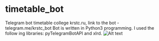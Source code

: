 # timetable_bot
Telegram bot timetable сollege krstc.ru, link to the bot - telegram.me/krstc_bot
Bot is written in Python3 programming. I used the follow ing libraries: pyTelegramBotAPI and xlrd.
![Alt text](https://telegram.org/file/811140058/2/7GzMJk4Ij54/a1649c56fa9f805828)
